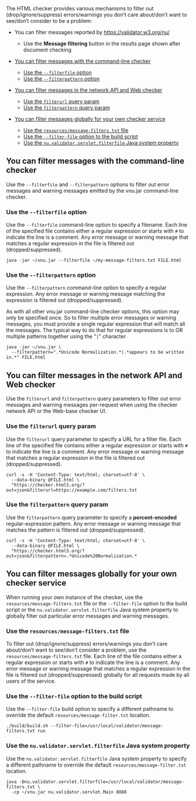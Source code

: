 <!-- -*- fill-column: 92 -*- vim: set textwidth=92 : -->

The HTML checker provides various mechanisms to filter out (drop/ignore/suppress)
errors/warnings you don’t care about/don’t want to see/don’t consider to be a problem:

* You can filter messages reported by https://validator.w3.org/nu/
  * Use the **Message filtering** button in the results page shown after document checking

* [You can filter messages with the command-line checker]
  * [Use the `--filterfile` option]
  * [Use the `--filterpattern` option]

* [You can filter messages in the network API and Web checker]
  * [Use the `filterurl` query param]
  * [Use the `filterpattern` query param]

* [You can filter messages globally for your own checker service]
  * [Use the `resources/message-filters.txt` file]
  * [Use the `--filter-file` option to the build script]
  * [Use the `nu.validator.servlet.filterfile` Java system property]

## You can filter messages with the command-line checker

Use the `--filterfile` and `--filterpattern` options to filter out error messages and
warning messages emitted by the vnu.jar command-line checker.

### Use the `--filterfile` option

Use the `--filterfile` command-line option to specify a filename. Each line of the specified
file contains either a regular expression or starts with `#` to indicate the line is a
comment. Any error message or warning message that matches a regular expression in the file
is filtered out (dropped/suppressed).

    java -jar ~/vnu.jar --filterfile ~/my-message-filters.txt FILE.html

### Use the `--filterpattern` option

Use the `--filterpattern` command-line option to specify a regular expression. Any error
message or warning message matching the expression is filtered out (dropped/suppressed).

As with all other vnu.jar command-line checker options, this option may only be specified
once. So to filter multiple error messages or warning messages, you must provide a single
regular expression that will match all the messages. The typical way to do that for regular
expressions is to OR multiple patterns together using the "`|`" character.

    java -jar ~/vnu.jar \
      --filterpattern=".*Unicode Normalization.*|.*appears to be written in.*" FILE.html

## You can filter messages in the network API and Web checker

Use the `filterurl` and `filterpattern` query parameters to filter out error messages and
warning messages per-request when using the checker network API or the Web-base checker UI.

### Use the `filterurl` query param

Use the `filterurl` query parameter to specify a URL for a filter file. Each line of the
specified file contains either a regular expression or starts with `#` to indicate the line
is a comment. Any error message or warning message that matches a regular expression in the
file is filtered out (dropped/suppressed).

    curl -s -H 'Content-Type: text/html; charset=utf-8' \
      --data-binary @FILE.html \
      "https://checker.html5.org/?out=json&filterurl=https://example.com/filters.txt

### Use the `filterpattern` query param

Use the `filterpattern` query parameter to specify a **percent-encoded**  regular-expression
pattern. Any error message or warning message that matches the pattern is filtered out
(dropped/suppressed).

    curl -s -H 'Content-Type: text/html; charset=utf-8' \
      --data-binary @FILE.html \
      "https://checker.html5.org/?out=json&filterpattern=.*Unicode%20Normalization.*

## You can filter messages globally for your own checker service

When running your own instance of the checker, use the `resources/message-filters.txt` file
or the `--filter-file` option to the build script or the `nu.validator.servlet.filterfile`
Java system property to globally filter out particular error messages and warning messages.

### Use the `resources/message-filters.txt` file

To filter out (drop/ignore/suppress) errors/warnings you don’t care about/don’t want to
see/don’t consider a problem, use the `resources/message-filters.txt` file. Each line of the
file contains either a regular expression or starts with `#` to indicate the line is a
comment. Any error message or warning message that matches a regular expression in the file
is filtered out (dropped/suppressed) globally for all requests made by all users of the service.

### Use the `--filter-file` option to the build script

Use the `--filter-file` build option to specify a different pathname to override the default
`resources/message-filter.txt` location.

    ./build/build.sh --filter-file=/usr/local/validator/message-filters.txt run

### Use the `nu.validator.servlet.filterfile` Java system property

Use the `nu.validator.servlet.filterfile` Java system property to specify a different
pathname to override the default `resources/message-filter.txt` location.

    java -Dnu.validator.servlet.filterfile=/usr/local/validator/message-filters.txt \
      -cp ~/vnu.jar nu.validator.servlet.Main 8888

[You can filter messages with the command-line checker]:
#you-can-filter-messages-with-the-command-line-checker

[Use the `--filterfile` option]:
#use-the---filterfile-option

[Use the `--filterpattern` option]:
#use-the---filterpattern-option

[You can filter messages in the network API and Web checker]:
#you-can-filter-messages-in-the-network-api-and-web-checker

[Use the `filterurl` query param]:
#use-the-filterurl-query-param

[Use the `filterpattern` query param]:
#use-the-filterpattern-query-param

[You can filter messages globally for your own checker service]:
#you-can-filter-messages-globally-for-your-own-checker-service

[Use the `resources/message-filters.txt` file]:
#use-the-resourcesmessage-filterstxt-file

[Use the `--filter-file` option to the build script]:
#use-the---filter-file-option-to-the-build-script

[Use the `nu.validator.servlet.filterfile` Java system property]:
#use-the-nuvalidatorservletfilterfile-java-system-property
